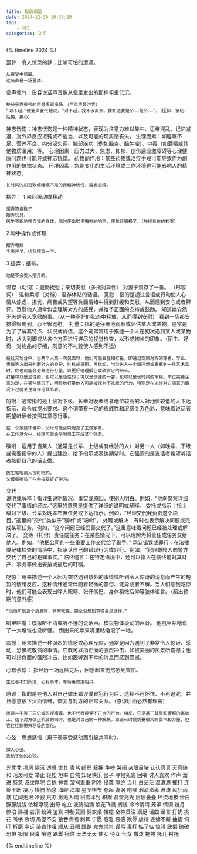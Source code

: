 ```yaml
---
title: 每日词语
date: 2024-12-30 10:33:20
tags: 
    - 词汇
categories: 文学
---
```


{% timeline 2024 %}

<!-- timeline 12-30 -->
噩梦：令人惊恐的梦；比喻可怕的遭遇。

    从噩梦中惊醒。
    这简直是一场噩梦。
瓮声瓮气：形容说话声音像从瓮里发出的那样粗重低沉。

    校长瓮声瓮气的声音传遍操场。（严肃声音洪亮）
    “对不起，”他瓮声瓮气地说，“对不起，我不该离开。我知道我是个——是个——”。（压抑、急切、后悔、担心）
神志恍惚：神志恍惚是一种精神状态，表现为注意力难以集中、思维混乱、记忆减退、对外界反应迟钝或不适当，以及可能的现实感丧失。
生理因素：如睡眠不足、营养不良、内分泌失调、脑部疾病（例如脑炎、脑肿瘤）、中毒（如酒精或其他物质滥用）等。
心理因素：压力过大、焦虑、抑郁、创伤后应激障碍等心理健康问题也可能导致神志恍惚。
药物副作用：某些药物或治疗手段可能导致作为副作用的恍惚状态。
环境因素：急剧变化的生活环境或工作环境也可能影响人的精神状态。

    长时间的加班致使睡眠不足的我精神恍惚，越发迟钝。
摆弄：
1.来回拨动或移动

    摆弄算盘珠子
    摆弄玩具。
    医生不断地摆弄我的身体，同时传出劈里啪啦的响声，使我舒服极了。（触摸身体的检查）
2.动手操作或修理

    摆弄电脑
    手表坏了，给我摆弄一下。

3.捉弄；摆布。

    他是不会受人摆弄的。
温存（动词）：殷勤抚慰；亲切安慰（多指对异性）
    对妻子温存了一番。
（形容词）：温和柔顺（对待）
    温存体贴的话语。
宽慰：指的是通过言语或行动使人心情从焦虑、担忧、痛苦或失望等负面情绪中得到舒缓和安慰，从而感到安心或者释怀。宽慰他人通常包含理解对方的感受，并给予正面的支持或鼓励。
    知道她安然无恙是令人宽慰的事。（从一种不好的状态中释放，从而得到安慰）
    看到一切都安排得很周到，心里很宽慰。
打量：指的是仔细地观察或评估某人或某物，通常是为了了解其特点、状况或价值。这个词常常用于描述一个人在初次遇到某人或某物时，从头到脚或从各个方面进行详尽的视觉检查，以形成初步的印象。（陌生、好奇、对物品的仔细，刻意的不礼貌使人感到不适）

    在社交场合中，当两个人第一次见面时，他们可能会互相打量，即通过观察对方的穿着、举止、表情等方面来判断对方的身份、性格或意图。再比如，当你进入一个新环境或者看到一件艺术品时，你也可能会对其进行打量，以更好地理解它或欣赏它的细节。
    打量可以是显性的，也可以是隐性的；可以是快速的一瞥，也可以是长时间的审视。不过需要注意的是，在某些情况下，明显地打量他人可能被视为不礼貌的行为，特别是在未经对方同意的情况下过度关注或评论其外表。
吩咐：通常指的是上级对下级、长辈对晚辈或者地位较高的人对地位较低的人下达指示、命令或提出要求。这个词带有一定的权威性和层级关系色彩，意味着说话者期望听话者按照其意愿行事。

    在一个家庭环境中，父母可能会吩咐孩子去做家务。
    在工作场合中，经理可能会吩咐员工完成某个任务。
嘱咐：适用于当某人（通常是长辈、上级或有经验的人）对另一人（如晚辈、下级或需要指导的人）提出建议、给予指示或表达期望时。它强调的是说话者希望听话者按照自己的话去做。

    医生嘱咐病人按时吃药。
    父母嘱咐孩子在学校要好好学习。
交代：   
说明或解释：指详细说明情况、事实或原因，使别人明白。例如，“他向警察详细交代了事情的经过。”这里的意思是提供了详细的说明或解释。
委托或指示：指上级对下级、长辈对晚辈布置任务或下达指示。例如，“经理交代我负责这个项目。”这里的“交代”类似于“嘱咐”或“吩咐”。
处理或解决：有时也表示解决问题或完成某项任务。例如，“这个问题已经妥善交代了。”这里意味着问题已经被处理或解决了。
交待（托付）责任或任务：在某些情况下，可以理解为将责任或任务交给他人。例如，“他把公司的一些重要工作交代给了副手。”
承认错误或罪行：在法律或纪律检查的情境中，指承认自己的错误行为或罪行。例如，“犯罪嫌疑人向警方交代了自己的犯罪事实。”
临终遗言：在特定语境中，还可以指人在临终前对其财产、事务等做出安排或最后的叮嘱。

吃惊：用来描述一个人因为突然遇到意外的事情或听到令人惊讶的消息而产生的短暂的情绪反应。这种情绪通常伴随着轻微的震惊、诧异或者不解。当人们感到吃惊时，他们可能会表现出睁大眼睛、张开嘴巴、身体稍微后仰等肢体语言。（超出预期的意外感）

    “当他听到这个消息时，非常吃惊，完全没想到事情会是这样。”

叽里咕噜：模拟听不清或听不懂的说话声。模拟物体滚动的声音。
    他叽里咕噜说了一大堆谁也没听懂。
    倒出来的苹果叽里咕噜滚了一地。

震撼：用来描述一种强烈的情感或心理反应，通常是因为遇到了非常令人惊讶、感动、恐惧或敬佩的事情。它既可以指正面的强烈冲击，如被美丽的风景所震撼；也可以指负面的强烈冲击，比如因听到不幸的消息而感到震撼。

心有余悸：
指经历一场危险之后，回想起来仍然感到害怕。

    生还者不知所措，心有余悸，等待着救援船只。
原谅：指的是在他人对自己做出错误或冒犯行为后，选择不再怀恨、不再追究，并且愿意放下负面情绪，恢复与对方的正常关系。（原谅后面必然有理由）

    原谅并不等于忘记或忽视错误，也不代表接受不正当的行为。相反，它是基于尊重和理解的基础上，给予对方改正机会的同时，也是对自己的一种解脱。原谅有时候需要很大的勇气和力量，但它往往能带来积极的变化。
心弦：思想感情（用于表示受感动而引起共鸣时）。
    
    扣人心弦。
    拨动了他的心弦。
<!-- endtimeline -->
<!-- timeline 1-4 -->
光秃秃  凛冽  阴沉  透骨  尤其  责骂  纤弱  簇拥  争吵  哭闹  亲眼目睹  认认真真  天真随和  活泼可爱  举止  轻松  坦率  自然  知足快乐  岔子  寻根究底  回嘴  讨人喜欢  作声  溜进  特意  波纹厚呢  合拢  神龛  皱裥重重  阴冷  侵袭  隔绝  当儿  白茫茫  湿漉漉  摧打  连绵不断  凄厉  横扫  栖息  海岬  海岸  星罗棋布  卷起  漩涡  咆哮  汹涌澎湃  波涛  风狂雨暴  辽阔无垠  冷寂  荒凉  渺无人烟  积雪冰封  积聚  晶莹亮光  层层叠叠  环绕地极  惨白  朦朦胧胧  依稀浮现  出奇  屹立  波涛汹涌  浪花飞溅  搁浅  冷冷清清  笼罩  情调  新月  停泊  滞凝  岩顶  绞架  鉴赏  神秘莫测  熨衣桌  帽檐  全神贯注  满足
谣曲  谣言  打扰  挑花  叫唤  急切  局促不安  狼吞虎咽  刺耳  宁愿  高雅  恶感  欺辱 虐待  连绵不断  抽搐  恫吓  折磨  申诉  装聋作哑  顺从  丑陋  踉跄  鬼鬼祟祟  谩骂  毒打  掂了掂  惊叫  跌倒  磕破  恐惧  极限  狠毒  嚷道  踮脚  揪住  无法无天  使女  侍女  仕女  撒泼  拖拽  托儿  衬托
<!-- endtimeline -->
{% endtimeline %}
